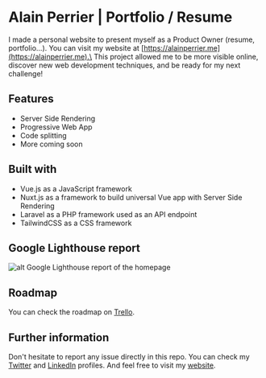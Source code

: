 # Alain Perrier | Portfolio / Resume

I made a personal website to present myself as a Product Owner (resume, portfolio...). You can visit my website at [https://alainperrier.me](https://alainperrier.me).\
This project allowed me to be more visible online, discover new web development techniques, and be ready for my next challenge!

## Features

* Server Side Rendering
* Progressive Web App
* Code splitting
* More coming soon

## Built with

* Vue.js as a JavaScript framework
* Nuxt.js as a framework to build universal Vue app with Server Side Rendering
* Laravel as a PHP framework used as an API endpoint
* TailwindCSS as a CSS framework

## Google Lighthouse report
![alt Google Lighthouse report of the homepage](https://github.com/alainperrier/portfolio-2018/conf/preview-lightouse.png "Google Lighthouse report of the homepage")

## Roadmap

You can check the roadmap on [Trello](https://trello.com/b/zRKp0mXI/alainperrierme).

## Further information

Don't hesitate to report any issue directly in this repo.
You can check my [Twitter](https://twitter.com/perrieral) and [LinkedIn](https://www.linkedin.com/in/alainperrier) profiles.
And feel free to visit my [website](https://alainperrier.me).
